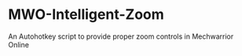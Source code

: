 MWO-Intelligent-Zoom
====================

An Autohotkey script to provide proper zoom controls in Mechwarrior Online
